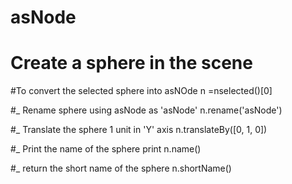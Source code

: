 # asNode
# Create a sphere in the scene

#To convert the selected sphere into asNOde
n =nselected()[0]

#_ Rename sphere using asNode as 'asNode'
n.rename('asNode')

#_ Translate the sphere 1 unit in 'Y' axis
n.translateBy([0, 1, 0])

#_ Print the name of the sphere
print n.name()

#_ return the short name of the sphere
n.shortName()

